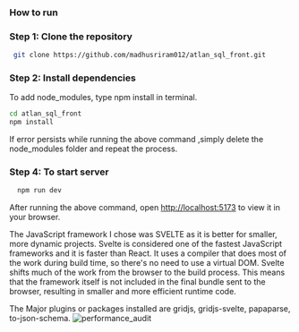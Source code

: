 
### How to run

### Step 1: Clone the repository
```bash
 git clone https://github.com/madhusriram012/atlan_sql_front.git
```
### Step 2: Install dependencies
To add node_modules, type npm install in terminal.
```bash
cd atlan_sql_front
npm install 
```
If error persists while running the above command ,simply delete the node_modules folder and repeat the process.

### Step 4: To start server
```bash
  npm run dev
```
After running the above command, open [http://localhost:5173](http://localhost:5173/) to view it in your browser.


The JavaScript framework I chose was SVELTE as it is better for smaller, more dynamic projects. Svelte is considered one of the fastest JavaScript frameworks and it is faster than React. It uses a compiler that does most of the work during build time, so there's no need to use a virtual DOM. Svelte shifts much of the work from the browser to the build process. This means that the framework itself is not included in the final bundle sent to the browser, resulting in smaller and more efficient runtime code.
 
The Major plugins or packages installed are gridjs, gridjs-svelte, papaparse, to-json-schema.
![performance_audit](https://github.com/madhusriram012/atlan_sql_front/assets/75003175/16f760eb-12ea-4341-8a3a-f9264275e72b)



